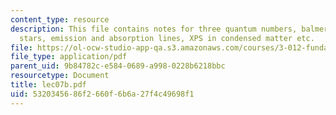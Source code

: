 ```yaml
---
content_type: resource
description: This file contains notes for three quantum numbers, balmer lines in hot
  stars, emission and absorption lines, XPS in condensed matter etc.
file: https://ol-ocw-studio-app-qa.s3.amazonaws.com/courses/3-012-fundamentals-of-materials-science-fall-2005/5320345686f2660f6b6a27f4c49698f1_lec07b.pdf
file_type: application/pdf
parent_uid: 9b84782c-e584-0689-a998-0228b6218bbc
resourcetype: Document
title: lec07b.pdf
uid: 53203456-86f2-660f-6b6a-27f4c49698f1
---
```

